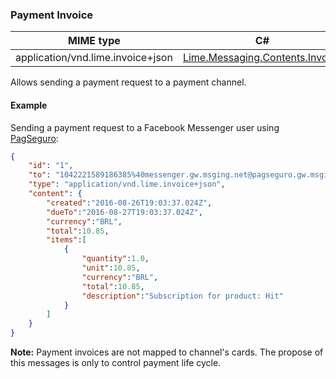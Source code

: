 ### Payment Invoice
| MIME type                            | C#                                   |
|--------------------------------------|--------------------------------------|
| application/vnd.lime.invoice+json | [Lime.Messaging.Contents.Invoice](https://github.com/takenet/lime-csharp/blob/master/src/Lime.Messaging/Contents/Invoice.cs) |

Allows sending a payment request to a payment channel.

#### Example

Sending a payment request to a Facebook Messenger user using [PagSeguro](./#/docs/payments/pagseguro):

```json
{
    "id": "1",
    "to": "1042221589186385%40messenger.gw.msging.net@pagseguro.gw.msging.net",
    "type": "application/vnd.lime.invoice+json",
    "content": {
        "created":"2016-08-26T19:03:37.024Z",
        "dueTo":"2016-08-27T19:03:37.024Z",
        "currency":"BRL",
        "total":10.85,
        "items":[
            {
                "quantity":1.0,
                "unit":10.85,
                "currency":"BRL",
                "total":10.85,
                "description":"Subscription for product: Hit"
            }
        ]
    }
}
```
**Note:** Payment invoices are not mapped to channel's cards. The propose of this messages is only to control payment life cycle.
